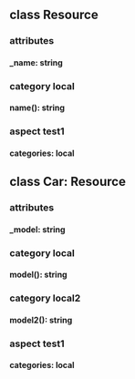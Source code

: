 ## class Resource

### attributes

#### _name: string

### category local

#### name(): string

### aspect test1
#### categories: local

## class Car: Resource

### attributes

#### _model: string

### category local

#### model(): string

### category local2

#### model2(): string

### aspect test1
#### categories: local
